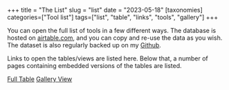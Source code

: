 +++
title = "The List"
slug = "list"
date = "2023-05-18"
[taxonomies]
categories=["Tool list"]
tags=["list", "table", "links", "tools", "gallery"]
+++

You can open the full list of tools in a few different ways. The database is hosted on [airtable.com](https://airtable.com), and you can copy and re-use the data as you wish. The dataset is also regularly backed up on my [Github](https://github.com/utsmok/informationtools). 

Links to open the tables/views are listed here. Below that, a number of pages containing embedded versions of the tables are listed. 

[Full Table](https://airtable.com/shrR9noEMoxsdHTzv)
[Gallery View](https://airtable.com/shrifnLw2VGslFH54)

